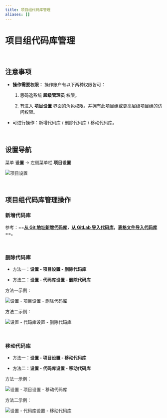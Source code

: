 ```yaml
---
title: 项目组代码库管理
aliases: []
---
```


# 项目组代码库管理

<br />

## 注意事项

-   **操作需要权限：** 操作账户有以下两种权限皆可：

    1. 思码逸系统 **超级管理员** 权限。

    2. 有进入 **项目设置** 界面的角色权限，并拥有此项目组或更高层级项目组的访问权限。

-   可进行操作：新增代码库 / 删除代码库 / 移动代码库。

<br />

## 设置导航

菜单 **设置** -> 左侧菜单栏 **项目设置**

![项目设置](https://release-note.oss-cn-hongkong.aliyuncs.com/2022_v2/152_organize_repo_by_project_01.png)

<br />

## 项目组代码库管理操作

### 新增代码库

参考：==**[从 Git 地址新增代码库](quick_start/step_2/1_new_repository_from_git_url.md)，[从 GitLab 导入代码库](quick_start/step_2/2_import_repository_from_Gitlab.md)，[表格文件导入代码库](quick_start/step_2/3_import_repository_from_template.md)**==。

<br />

### 删除代码库

-   方法一：**设置 - 项目设置 - 删除代码库**

-   方法二：**设置 - 代码库设置 - 删除代码库**

方法一示例：

![设置 - 项目设置 - 删除代码库](https://release-note.oss-cn-hongkong.aliyuncs.com/2022_v2/153_organize_repo_by_project_02.png)

方法二示例：

![设置 - 代码库设置 - 删除代码库](https://release-note.oss-cn-hongkong.aliyuncs.com/2022_v2/154_organize_repo_by_project_03.png)

<br />

### 移动代码库

-   方法一：**设置 - 项目设置 - 移动代码库**

-   方法二：**设置 - 代码库设置 - 移动代码库**

方法一示例：

![设置 - 项目设置 - 移动代码库](https://release-note.oss-cn-hongkong.aliyuncs.com/2022_v2/155_organize_repo_by_project_04.png)

方法二示例：

![设置 - 代码库设置 - 移动代码库](https://release-note.oss-cn-hongkong.aliyuncs.com/2022_v2/156_organize_repo_by_project_05.png)

<br />

